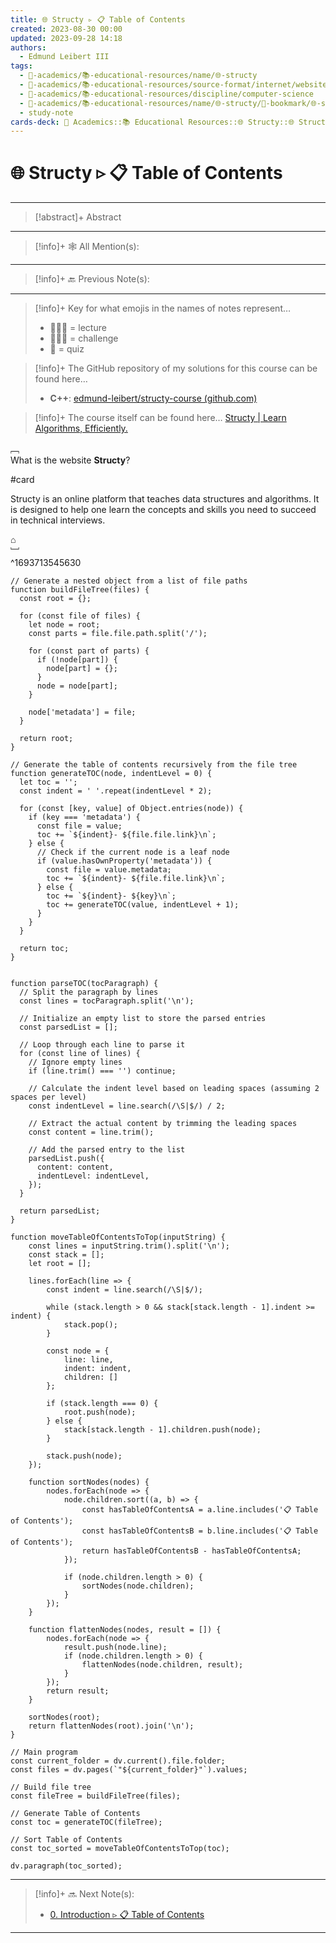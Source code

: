 ```yaml
---
title: 🌐 Structy ▹ 📋 Table of Contents
created: 2023-08-30 00:00
updated: 2023-09-28 14:18
authors:
  - Edmund Leibert III
tags:
  - 🔴-academics/📚-educational-resources/name/🌐-structy
  - 🔴-academics/📚-educational-resources/source-format/internet/website
  - 🔴-academics/📚-educational-resources/discipline/computer-science
  - 🔴-academics/📚-educational-resources/name/🌐-structy/🔖-bookmark/🌐-structy/🌐-structy-▹-📋-table-of-contents
  - study-note
cards-deck: 🔴 Academics::📚 Educational Resources::🌐 Structy::🌐 Structy ▹ 📋 Table of Contents
---
```


# 🌐 Structy ▹ 📋 Table of Contents 

---

> [!abstract]+ Abstract 
> 

---

> [!info]+ 🕸️ All Mention(s): 
> 

---

> [!info]+ 🔙 Previous Note(s):
> 

---

> [!info]+ Key for what emojis in the names of notes represent…
> - 👨🏻‍🏫 = lecture
> - 👨🏽‍💻 = challenge
> - 📝 = quiz

> [!info]+ The GitHub repository of my solutions for this course can be found here…
> - **C++**: [edmund-leibert/structy-course (github.com)](https://github.com/edmund-leibert/structy-course)

> [!info]+ The course itself can be found here…
> [Structy | Learn Algorithms, Efficiently.](https://www.structy.net/)

﹇<br>
What is the website **Structy**?

#card

<span class="spoiler">Structy</span> is an online platform that teaches data structures and algorithms. It is designed to help one learn the concepts and skills you need to succeed in technical interviews.

⌂
<br>﹈<br>^1693713545630


```dataviewjs
// Generate a nested object from a list of file paths
function buildFileTree(files) {
  const root = {};
  
  for (const file of files) {
    let node = root;
    const parts = file.file.path.split('/');
    
    for (const part of parts) {
      if (!node[part]) {
        node[part] = {};
      }
      node = node[part];
    }

    node['metadata'] = file;
  }
  
  return root;
}

// Generate the table of contents recursively from the file tree
function generateTOC(node, indentLevel = 0) {
  let toc = '';
  const indent = ' '.repeat(indentLevel * 2);

  for (const [key, value] of Object.entries(node)) {
    if (key === 'metadata') {
      const file = value;
      toc += `${indent}- ${file.file.link}\n`;
    } else {
      // Check if the current node is a leaf node
      if (value.hasOwnProperty('metadata')) {
        const file = value.metadata;
        toc += `${indent}- ${file.file.link}\n`;
      } else {
        toc += `${indent}- ${key}\n`;
        toc += generateTOC(value, indentLevel + 1);
      }
    }
  }

  return toc;
}


function parseTOC(tocParagraph) {
  // Split the paragraph by lines
  const lines = tocParagraph.split('\n');

  // Initialize an empty list to store the parsed entries
  const parsedList = [];

  // Loop through each line to parse it
  for (const line of lines) {
    // Ignore empty lines
    if (line.trim() === '') continue;

    // Calculate the indent level based on leading spaces (assuming 2 spaces per level)
    const indentLevel = line.search(/\S|$/) / 2;

    // Extract the actual content by trimming the leading spaces
    const content = line.trim();

    // Add the parsed entry to the list
    parsedList.push({
      content: content,
      indentLevel: indentLevel,
    });
  }

  return parsedList;
}

function moveTableOfContentsToTop(inputString) {
    const lines = inputString.trim().split('\n');
    const stack = [];
    let root = [];

    lines.forEach(line => {
        const indent = line.search(/\S|$/);

        while (stack.length > 0 && stack[stack.length - 1].indent >= indent) {
            stack.pop();
        }

        const node = {
            line: line,
            indent: indent,
            children: []
        };

        if (stack.length === 0) {
            root.push(node);
        } else {
            stack[stack.length - 1].children.push(node);
        }

        stack.push(node);
    });

    function sortNodes(nodes) {
        nodes.forEach(node => {
            node.children.sort((a, b) => {
                const hasTableOfContentsA = a.line.includes('📋 Table of Contents');
                const hasTableOfContentsB = b.line.includes('📋 Table of Contents');
                return hasTableOfContentsB - hasTableOfContentsA;
            });

            if (node.children.length > 0) {
                sortNodes(node.children);
            }
        });
    }

    function flattenNodes(nodes, result = []) {
        nodes.forEach(node => {
            result.push(node.line);
            if (node.children.length > 0) {
                flattenNodes(node.children, result);
            }
        });
        return result;
    }

    sortNodes(root);
    return flattenNodes(root).join('\n');
}

// Main program
const current_folder = dv.current().file.folder;
const files = dv.pages(`"${current_folder}"`).values;

// Build file tree
const fileTree = buildFileTree(files);

// Generate Table of Contents
const toc = generateTOC(fileTree);

// Sort Table of Contents
const toc_sorted = moveTableOfContentsToTop(toc);

dv.paragraph(toc_sorted);
```

---

> [!info]+ 🔜 Next Note(s):
> - [0. Introduction ▹ 📋 Table of Contents](🔴%20Academics/📚%20Educational%20Resources/🌐%20Structy/0.%20Introduction/0.%20Introduction%20▹%20📋%20Table%20of%20Contents.md)

---
